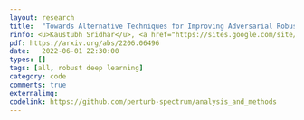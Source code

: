 ```yaml
---
layout: research
title:  "Towards Alternative Techniques for Improving Adversarial Robustness: Analysis of Adversarial Training at a Spectrum of Perturbations."
rinfo: <u>Kaustubh Sridhar</u>, <a href="https://sites.google.com/site/duttasouradeep39/">Souradeep Dutta</a>, <a href="https://www.seas.upenn.edu/~weimerj/research.html">James Weimer</a>, <a href="https://www.cis.upenn.edu/~lee/home/index.shtml">Insup Lee</a>. <ul>➥ arXiv:2206.06496, 2022.</ul>
pdf: https://arxiv.org/abs/2206.06496
date:   2022-06-01 22:30:00
types: []
tags: [all, robust deep learning]
category: code
comments: true
externalimg: 
codelink: https://github.com/perturb-spectrum/analysis_and_methods
---
```


